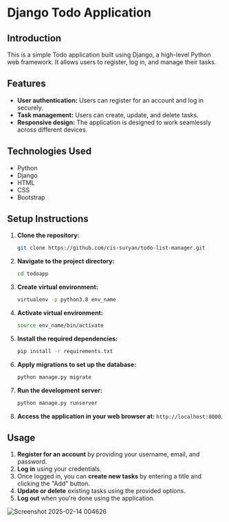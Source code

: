 # Django Todo Application

## Introduction

This is a simple Todo application built using Django, a high-level Python web framework. It allows users to register, log in, and manage their tasks.

## Features

- **User authentication:** Users can register for an account and log in securely.
- **Task management:** Users can create, update, and delete tasks.
- **Responsive design:** The application is designed to work seamlessly across different devices.

## Technologies Used

- Python
- Django
- HTML
- CSS
- Bootstrap

## Setup Instructions

1. **Clone the repository:**
   ```bash
   git clone https://github.com/cis-suryan/todo-list-manager.git
   ```
2. **Navigate to the project directory:**
   ```bash
   cd todoapp
   ```
3. **Create virtual environment:**
   ```bash
   virtualenv -p python3.8 env_name
   ```
4. **Activate virtual environment:**
   ```bash
   source env_name/bin/activate
   ```
5. **Install the required dependencies:**
   ```bash
   pip install -r requirements.txt
   ```
6. **Apply migrations to set up the database:**
   ```bash
   python manage.py migrate
   ```
7. **Run the development server:**
   ```bash
   python manage.py runserver
   ```
8. **Access the application in your web browser at:** `http://localhost:8000`.

## Usage

1. **Register for an account** by providing your username, email, and password.
2. **Log in** using your credentials.
3. Once logged in, you can **create new tasks** by entering a title and clicking the "Add" button.
4. **Update or delete** existing tasks using the provided options.
5. **Log out** when you're done using the application.
   
![Screenshot 2025-02-14 004626](https://github.com/user-attachments/assets/26da836b-003c-492c-b2c4-e331a92eb19c)

